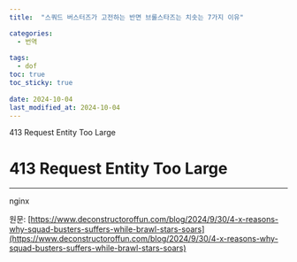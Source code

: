 ```yaml
---
title:  "스쿼드 버스터즈가 고전하는 반면 브롤스타즈는 치솟는 7가지 이유"

categories:
  - 번역
  
tags:
  - dof
toc: true
toc_sticky: true
 
date: 2024-10-04
last_modified_at: 2024-10-04
---
```

413 Request Entity Too Large

# 413 Request Entity Too Large

* * *

nginx

원문: [https://www.deconstructoroffun.com/blog/2024/9/30/4-x-reasons-why-squad-busters-suffers-while-brawl-stars-soars](https://www.deconstructoroffun.com/blog/2024/9/30/4-x-reasons-why-squad-busters-suffers-while-brawl-stars-soars)